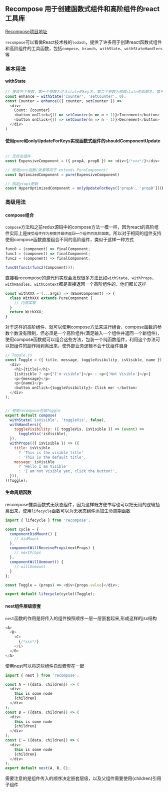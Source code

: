 ## Recompose 用于创建函数式组件和高阶组件的react工具库
[Recompose项目地址](https://github.com/acdlite/recompose)

`recompose`可以看做React技术栈的`lodash`，提供了许多用于创建react函数式组件和高阶组件的工具函数，包括`compose`、`branch`、`withState`、`withStateHandlers`等

### 基本用法

#### withState
```javascript
// 接收三个参数，第一个参数为注入state的key名，第二个参数为修改state的函数名，第三个参数为默认值
const enhance = withState('counter', 'setCounter', 0);
const Counter = enhance(({ counter, setCounter }) =>
  <div>
    Count: {counter}
    <button onClick={() => setCounter(n => n + 1)}>Increment</button>
    <button onClick={() => setCounter(n => n - 1)}>Decrement</button>
  </div>
)
```
#### 使用pure和onlyUpdateForKeys实现函数式组件的shouldComponentUpdate
```javascript

// 无状态组件
const ExpensiveComponent = ({ propA, propB }) => <div>{/*xxx*/}</div>

// 使用pure函数(效果等同于 extends PureComponent)
const OptimizedComponent = pure(ExpensiveComponent)

// 指定props更新
const HyperOptimizedComponent = onlyUpdateForKeys(['propA', 'propB'])(ExpensiveComponent)
```

### 高级用法

#### compose组合
`compose`方法和之前redux源码中的compose方法一模一样，因为react的高阶组件实际上是`接受组件作为参数并最终返回一个组件的高阶函数`，所以对于相同的组件支持使用compose函数直接组合不同的高阶组件，类似于这样一种方式
```javascript
func0 = (component) => finalComponent;
func1 = (component) => finalComponent;
func2 = (component) => finalComponent;

func0(func1(func2(Component)));
```
直接看recompose的源代码实现会发现很多方法比如`withState`、`withProps`、`withHandles`、`withContext`都是直接返回一个高阶组件的，他们都长这样

```javascript
const withXXX = (...args) => (BaseComponent) => {
  class WithXXX extends PureComponent {
    // 内部实现
  }
  return WithXXX;
}
```

对于这样的高阶组件，就可以使用compose方法来进行组合，compose函数的参数个数没有限制，但必须是一个高阶组件(满足输入一个组件并返回一个新组件)，使用compose函数就可以组合这些方法，包装一个纯函数组件，利用这个办法可以把组件的副作用剥离出来，使外部业务逻辑不会干扰组件自身

```javascript
// Toggle.js
const Toggle = ({ title, message, toggleVisibility, isVisible, name }) => (
  <div>
    <h1>{title}</h1>
    {isVisible ? <p>{"I'm visible"}</p> : <p>{'Not Visible'}</p>}
    <p>{message}</p>
    <p>{name}</p>
    <button onClick={toggleVisibility}> Click me! </button>
  </div>
);


// 使用recompose包装Toggle
export default compose(
  withState('isVisible', 'toggleVis', false),
  withHandlers({
    toggleVisibility: ({ toggleVis, isVisible }) => (event) =>
      toggleVis(!isVisible),
  }),
  withProps(({ isVisible }) => ({
    title: isVisible
      ? 'This is the visible title'
      : 'This is the default title',
    message: isVisible
      ? 'Hello I am Visible'
      : 'I am not visible yet, click the button!',
  })),
)(Toggle);
```

#### 生命周期函数

recompose推崇函数式无状态组件，因为这样既方便书写也可以把无用的逻辑抽离出来，使用`lifecycle`函数可以为无状态组件添加生命周期函数
```javascript
import { lifecycle } from 'recompose';

const cycle = {
  componentDidMount() {
    // didMount
  },
  componentWillReceiveProps(nextProps) {
    // nextProps
  },
  componentWillUnmount() {
    // willUnmount
  }
};

const Toggle = (props) => <div>{props.value}</div>;

export default lifecycle(cycle)(Toggle);
```

#### nest组件层级嵌套
`nest`函数的作用是将传入的组件按照顺序一层一层嵌套起来,形成这样的jsx结构
```javascript
<A>
  <B>
    <C>
      {/*xxx*/}
    </C>
  </B>
</A>
```
使用nest可以将这些组件自动嵌套在一起
```javascript
import { nest } from 'recompose';

const A = ({data, children}) => (
  <div>
    this is some node
    {children}
  </div>
);
const B = ({data, children}) => (
  <div>
    this is some node
    {children}
  </div>
);
const C = ({data, children}) => (
  <div>
    this is some node
    {children}
  </div>
);
export default nest(A, B, C);
```

需要注意的是组件传入的顺序决定嵌套层级，以及父组件需要使用{children}引用子组件
